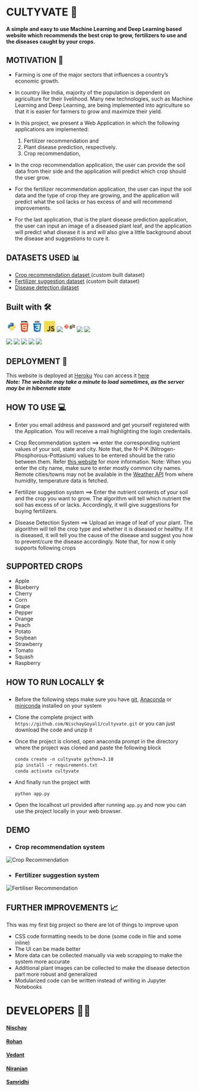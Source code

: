 # CULTYVATE 🌿
#### A simple and easy to use Machine Learning and Deep Learning based website which recommends the best crop to grow, fertilizers to use and the diseases caught by your crops.




## MOTIVATION 💪
- Farming is one of the major sectors that influences a country’s economic growth. 

- In country like India, majority of the population is dependent on agriculture for their livelihood. Many new technologies, such as Machine Learning and Deep Learning, are being implemented into agriculture so that it is easier for farmers to grow and maximize their yield. 

- In this project, we present a Web Application in which the following applications are implemented: 
                


   1. Fertilizer recommendation and 
   2. Plant disease prediction, respectively. 
   3. Crop recommendation, 

- In the crop recommendation application, the user can provide the soil data from their side and the application will predict which crop should the user grow. 
    
- For the fertilizer recommendation application, the user can input the soil data and the type of crop they are growing, and the application will predict what the soil lacks or has excess of and will recommend improvements. 
    
- For the last application, that is the plant disease prediction application, the user can input an image of a diseased plant leaf, and the application will predict what disease it is and will also give a little background about the disease and suggestions to cure it.

## DATASETS USED 📊
- [Crop recommendation dataset ](https://www.kaggle.com/atharvaingle/crop-recommendation-dataset) (custom built dataset)
- [Fertilizer suggestion dataset](https://github.com/Gladiator07/Harvestify/blob/master/Data-processed/fertilizer.csv) (custom built dataset)
- [Disease detection dataset](https://www.kaggle.com/vipoooool/new-plant-diseases-dataset)



## Built with 🛠️
<code><img height="30" src="https://raw.githubusercontent.com/github/explore/80688e429a7d4ef2fca1e82350fe8e3517d3494d/topics/python/python.png"></code>
<code><img height="30" src="https://raw.githubusercontent.com/github/explore/80688e429a7d4ef2fca1e82350fe8e3517d3494d/topics/html/html.png"></code>
<code><img height="30" src="https://raw.githubusercontent.com/github/explore/80688e429a7d4ef2fca1e82350fe8e3517d3494d/topics/css/css.png"></code>
<code><img height="30" src="https://raw.githubusercontent.com/github/explore/80688e429a7d4ef2fca1e82350fe8e3517d3494d/topics/javascript/javascript.png"></code>
<code><img height="30" src="https://github.com/tomchen/stack-icons/raw/master/logos/bootstrap.svg"></code>
<code><img height="30" src="https://raw.githubusercontent.com/github/explore/80688e429a7d4ef2fca1e82350fe8e3517d3494d/topics/git/git.png"></code>
<code><img height="30" src="https://symbols.getvecta.com/stencil_80/56_flask.3a79b5a056.jpg"></code>
<code><img height="30" src="https://cdn.iconscout.com/icon/free/png-256/heroku-225989.png"></code>

<code><img height="30" src="https://raw.githubusercontent.com/numpy/numpy/7e7f4adab814b223f7f917369a72757cd28b10cb/branding/icons/numpylogo.svg"></code>
<code><img height="30" src="https://raw.githubusercontent.com/pandas-dev/pandas/761bceb77d44aa63b71dda43ca46e8fd4b9d7422/web/pandas/static/img/pandas.svg"></code>
<code><img height="30" src="https://matplotlib.org/_static/logo2.svg"></code>
<code><img height="30" src="https://upload.wikimedia.org/wikipedia/commons/thumb/0/05/Scikit_learn_logo_small.svg/1280px-Scikit_learn_logo_small.svg.png"></code>
<code><img height="30" src="https://raw.githubusercontent.com/pytorch/pytorch/39fa0b5d0a3b966a50dcd90b26e6c36942705d6d/docs/source/_static/img/pytorch-logo-dark.svg"></code>

## DEPLOYMENT 🚀


 This website is deployed at [Heroku](https://www.heroku.com/)
 You can access it [here](https://cultyvates.herokuapp.com/)
 <br>
 **_Note: The website may take a minute to load sometimes, as the server may be in hibernate state_**

## HOW TO USE 💻
- Enter you email address and password and get yourself registered with the Application. You will receive a mail highlighting the login credentails.
- Crop Recommendation system ==> enter the corresponding nutrient values of your soil, state and city. Note that, the N-P-K (Nitrogen-Phosphorous-Pottasium) values to be entered should be the ratio between them. Refer [this website](https://www.gardeningknowhow.com/garden-how-to/soil-fertilizers/fertilizer-numbers-npk.htm) for more information.
Note: When you enter the city name, make sure to enter mostly common city names. Remote cities/towns may not be available in the [Weather API](https://openweathermap.org/) from where humidity, temperature data is fetched.

- Fertilizer suggestion system ==> Enter the nutrient contents of your soil and the crop you want to grow. The algorithm will tell which nutrient the soil has excess of or lacks. Accordingly, it will give suggestions for buying fertilizers.

- Disease Detection System ==> Upload an image of leaf of your plant. The algorithm will tell the crop type and whether it is diseased or healthy. If it is diseased, it will tell you the cause of the disease and suggest you how to prevent/cure the disease accordingly.
Note that, for now it only supports following crops

## SUPPORTED CROPS
- Apple
- Blueberry
- Cherry
- Corn
- Grape
- Pepper
- Orange
- Peach
- Potato
- Soybean
- Strawberry
- Tomato
- Squash
- Raspberry

## HOW TO RUN LOCALLY 🛠️
- Before the following steps make sure you have [git](https://git-scm.com/download), [Anaconda](https://www.anaconda.com/) or [miniconda](https://docs.conda.io/en/latest/miniconda.html) installed on your system
- Clone the complete project with `https://github.com/NischayGoyal1/cultyvate.git` or you can just download the code and unzip it


- Once the project is cloned, open anaconda prompt in the directory where the project was cloned and paste the following block
  ```
  conda create -n cultyvate python=3.10
  pip install -r requirements.txt
  conda activate cultyvate
  ```
- And finally run the project with
  ```
  python app.py
  ```
- Open the localhost url provided after running `app.py` and now you can use the project locally in your web browser.
## DEMO

- ### Crop recommendation system

![Crop Recommendation](https://user-images.githubusercontent.com/83203229/167293953-a40bbfdf-2a8f-4d2d-bbfa-929dec0d19f9.gif)

- ### Fertilizer suggestion system

![Fertiliser Recommendation](https://user-images.githubusercontent.com/83203229/167294466-b26375b9-1a8c-4e28-be5b-011f243b20e7.gif)


<!-- - ### Disease Detection system
![demo](https://media.giphy.com/media/NnMwEp2tGZdfnJbyjr/giphy.gif) -->







## FURTHER IMPROVEMENTS 📈
This was my first big project so there are lot of things to improve upon

- CSS code formatting needs to be done (some code in file and some inline)
- The UI can be made better
- More data can be collected manually via web scrapping to make the system more accurate 
- Additional plant images can be collected to make the disease detection part more robust and generalized
- Modularized code can be written instead of writing in Jupyter Notebooks



# DEVELOPERS 👨‍💻

#### [Nischay](https://github.com/NischayGoyal1)
#### [Rohan](https://github.com/NischayGoyal1)
#### [Vedant](https://github.com/VedantSharma11)
#### [Niranjan](https://github.com/NiranjanHebli)
#### [Samridhi](https://github.com/samridhikapoor)








